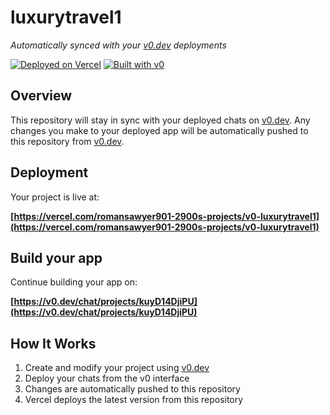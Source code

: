 # luxurytravel1

*Automatically synced with your [v0.dev](https://v0.dev) deployments*

[![Deployed on Vercel](https://img.shields.io/badge/Deployed%20on-Vercel-black?style=for-the-badge&logo=vercel)](https://vercel.com/romansawyer901-2900s-projects/v0-luxurytravel1)
[![Built with v0](https://img.shields.io/badge/Built%20with-v0.dev-black?style=for-the-badge)](https://v0.dev/chat/projects/kuyD14DjiPU)

## Overview

This repository will stay in sync with your deployed chats on [v0.dev](https://v0.dev).
Any changes you make to your deployed app will be automatically pushed to this repository from [v0.dev](https://v0.dev).

## Deployment

Your project is live at:

**[https://vercel.com/romansawyer901-2900s-projects/v0-luxurytravel1](https://vercel.com/romansawyer901-2900s-projects/v0-luxurytravel1)**

## Build your app

Continue building your app on:

**[https://v0.dev/chat/projects/kuyD14DjiPU](https://v0.dev/chat/projects/kuyD14DjiPU)**

## How It Works

1. Create and modify your project using [v0.dev](https://v0.dev)
2. Deploy your chats from the v0 interface
3. Changes are automatically pushed to this repository
4. Vercel deploys the latest version from this repository